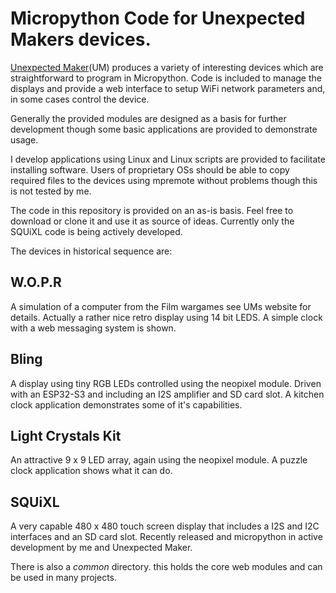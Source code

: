 # Micropython Code for Unexpected Makers devices.

[Unexpected Maker](https://unexpectedmaker.com/shop.html)(UM) produces a variety of interesting devices which are straightforward to program in Micropython. Code is included to manage the displays and provide a web interface to setup WiFi network parameters and, in some cases control the device.

Generally the provided modules are designed as a basis for further development though some basic applications are provided to demonstrate usage.

I develop applications using Linux and Linux scripts are provided to facilitate installing software. Users of proprietary OSs should be able to copy required files to the devices using mpremote without problems though this is not tested by me.

The code in this repository is provided on an as-is basis. Feel free to download or clone it and use it as  source of ideas. Currently only the SQUiXL code is being actively developed. 

The devices in historical sequence are:

## W.O.P.R

A simulation of a computer from the Film wargames see UMs website for details. Actually a rather nice retro display using 14 bit LEDS. A simple clock with a web messaging system is shown. 

## Bling

A display using tiny RGB LEDs controlled using the neopixel module. Driven with an ESP32-S3 and including an I2S amplifier and SD card slot. A kitchen clock application demonstrates some of it's capabilities.

## Light Crystals Kit

An attractive 9 x 9 LED array, again using the neopixel module. A puzzle clock application shows what it can do.

## SQUiXL

A very capable 480 x 480 touch screen display that includes a I2S and I2C interfaces and an SD card slot. Recently released and micropython in active development by me and Unexpected Maker. 

There is also a *common* directory. this holds the core web modules and can be used in many projects.